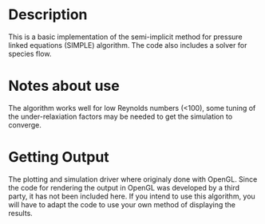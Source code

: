 # Description
This is a basic implementation of the semi-implicit method for pressure linked equations (SIMPLE) algorithm. The code also includes a solver for species flow.
# Notes about use
The algorithm works well for low Reynolds numbers (<100), some tuning of the under-relaxiation factors may be needed to get the simulation to converge.
# Getting Output
The plotting and simulation driver where originaly done with OpenGL. Since the code for rendering the output in OpenGL was developed by a third party, it has not been included here.
If you intend to use this algorithm, you will have to adapt the code to use your own method of displaying the results.
